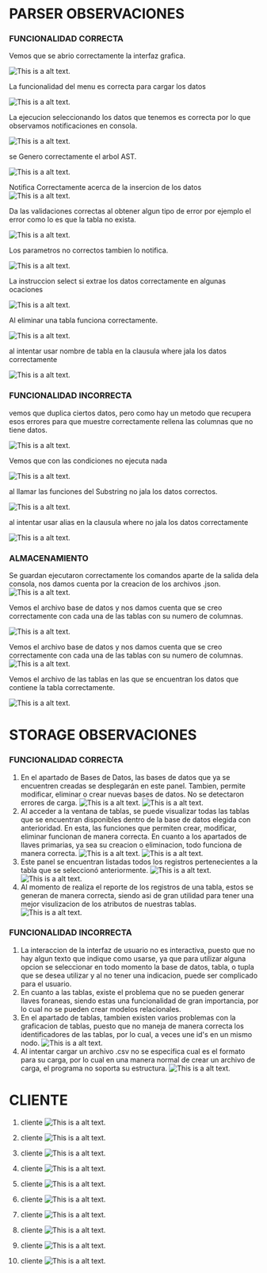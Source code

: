 

# PARSER OBSERVACIONES 

### FUNCIONALIDAD CORRECTA

Vemos que se abrio correctamente  la interfaz grafica.

![This is a alt text.](/Imagenes/p1.png "This is a sample image.")

La funcionalidad del menu es correcta para cargar los datos 

![This is a alt text.](/Imagenes/p2.png "This is a sample image.")

La ejecucion seleccionando los datos que tenemos es correcta 
por lo que observamos notificaciones en consola.

![This is a alt text.](/Imagenes/p3.png "This is a sample image.")

se Genero correctamente el arbol AST.

![This is a alt text.](/Imagenes/p4.png "This is a sample image.")



Notifica Correctamente acerca de la insercion de los datos
![This is a alt text.](/Imagenes/p5.png "This is a sample image.")



Da las validaciones correctas al obtener algun tipo de error por ejemplo el error como lo es que la tabla no exista.

![This is a alt text.](/Imagenes/p6.png "This is a sample image.")



Los parametros no correctos tambien lo notifica. 

![This is a alt text.](/Imagenes/p7.png "This is a sample image.")


La instruccion select si extrae los datos correctamente en algunas ocaciones

![This is a alt text.](/Imagenes/p8.png "This is a sample image.")


Al eliminar una tabla funciona correctamente.

![This is a alt text.](/Imagenes/p14.png "This is a sample image.")


al intentar usar nombre de tabla  en la clausula where jala los datos correctamente

![This is a alt text.](/Imagenes/p15.png "This is a sample image.")








### FUNCIONALIDAD INCORRECTA

vemos que duplica ciertos datos, pero como hay un metodo que recupera esos errores para que muestre correctamente rellena las columnas que no tiene datos.

![This is a alt text.](/Imagenes/pe1.png "This is a sample image.")

Vemos que con las condiciones no ejecuta nada

![This is a alt text.](/Imagenes/pe2.png "This is a sample image.")


al llamar las funciones del Substring no jala los datos correctos.

![This is a alt text.](/Imagenes/pe3.png "This is a sample image.")

al intentar usar alias en la clausula where no jala los datos correctamente

![This is a alt text.](/Imagenes/pe4.png "This is a sample image.")




### ALMACENAMIENTO 

Se guardan ejecutaron correctamente los comandos  aparte de la salida dela consola, nos damos cuenta por la creacion de los archivos .json.
![This is a alt text.](/Imagenes/p9.png "This is a sample image.")


Vemos el archivo base de datos y nos damos cuenta que se creo correctamente con cada una de las tablas con su numero de columnas. 

![This is a alt text.](/Imagenes/p10.png "This is a sample image.")



Vemos el archivo base de datos y nos damos cuenta que se creo correctamente con cada una de las tablas con su numero de columnas. 
![This is a alt text.](/Imagenes/p11.png "This is a sample image.")


Vemos el archivo de las tablas en las que se encuentran los datos que contiene la tabla correctamente.

![This is a alt text.](/Imagenes/p12.png "This is a sample image.")









# STORAGE OBSERVACIONES 

### FUNCIONALIDAD CORRECTA
1. En el apartado de Bases de Datos, las bases de datos que ya se encuentren creadas se desplegarán en este panel. Tambien, permite modificar, eliminar o crear nuevas bases de datos. No se detectaron errores de carga.
![This is a alt text.](/Imagenes/s7.png "This is a sample image.")
![This is a alt text.](/Imagenes/s1.png "This is a sample image.")
2. Al acceder a la ventana de tablas, se puede visualizar todas las tablas que se encuentran disponibles dentro de la base de datos elegida con anterioridad. En esta, las funciones que permiten crear, modificar, eliminar funcionan de manera correcta. En cuanto a los apartados de llaves primarias, ya sea su creacion o eliminacion, todo funciona de manera correcta.
![This is a alt text.](/Imagenes/s8.png "This is a sample image.")
![This is a alt text.](/Imagenes/s2.png "This is a sample image.")
3. Este panel se encuentran listadas todos los registros pertenecientes a la tabla que se seleccionó anteriormente.
![This is a alt text.](/Imagenes/s4.png "This is a sample image.")
![This is a alt text.](/Imagenes/s3.png "This is a sample image.")
4. Al momento de realiza el reporte de los registros de una tabla, estos se generan de manera correcta, siendo asi de gran utilidad para tener una mejor visulizacion de los atributos de nuestras tablas.
![This is a alt text.](/Imagenes/s6.png "This is a sample image.")
### FUNCIONALIDAD INCORRECTA
1. La interaccion de la interfaz de usuario no es interactiva, puesto que no hay algun texto que indique como usarse, ya que para utilizar alguna opcion se seleccionar en todo momento la base de datos, tabla, o tupla que se desea utilizar y al no tener una indicacion, puede ser complicado para el usuario.
2. En cuanto a las tablas, existe el problema que no se pueden generar llaves foraneas, siendo estas una funcionalidad de gran importancia, por lo cual no se pueden crear modelos relacionales.
3. En el apartado de tablas, tambien existen varios problemas con la graficacion de tablas, puesto que no maneja de manera correcta los identificadores de las tablas, por lo cual, a veces une id's en un mismo nodo.
![This is a alt text.](/Imagenes/s5.png "This is a sample image.")
5. Al intentar cargar un archivo .csv no se especifica cual es el formato para su carga, por lo cual en una manera normal de crear un archivo de carga, el programa no soporta su estructura.
![This is a alt text.](/Imagenes/s4.png "This is a sample image.")





# CLIENTE 

1. cliente 
![This is a alt text.](/Imagenes/c1.png "This is a sample image.")

2.  cliente 
![This is a alt text.](/Imagenes/c2.png "This is a sample image.")

3.  cliente 
![This is a alt text.](/Imagenes/c3.png "This is a sample image.")

4.  cliente 
![This is a alt text.](/Imagenes/c4.png "This is a sample image.")


5.  cliente 
![This is a alt text.](/Imagenes/c5.png "This is a sample image.")


6.  cliente 
![This is a alt text.](/Imagenes/c6.png "This is a sample image.")


7.  cliente 
![This is a alt text.](/Imagenes/c7.png "This is a sample image.")


8.   cliente 
![This is a alt text.](/Imagenes/c8.png "This is a sample image.")


9.  cliente 
![This is a alt text.](/Imagenes/c9.png "This is a sample image.")


10.  cliente 
![This is a alt text.](/Imagenes/c10.png "This is a sample image.")